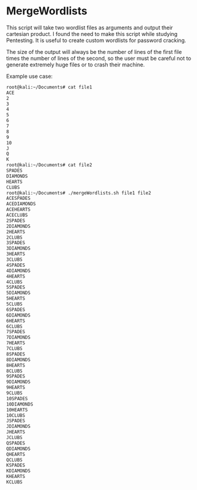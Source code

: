 # MergeWordlists

This script will take two wordlist files as arguments and output their cartesian product. 
I found the need to make this script while studying Pentesting. It is useful to create custom wordlists for password cracking.

The size of the output will always be the number of lines of the first file times the number of lines of the second, so the user must be careful not to generate extremely huge files or to crash their machine.

Example use case:

```bash
root@kali:~/Documents# cat file1
ACE
2
3
4
5
6
7
8
9
10
J
Q
K
root@kali:~/Documents# cat file2
SPADES
DIAMONDS
HEARTS
CLUBS
root@kali:~/Documents# ./mergeWordlists.sh file1 file2 
ACESPADES
ACEDIAMONDS
ACEHEARTS
ACECLUBS
2SPADES
2DIAMONDS
2HEARTS
2CLUBS
3SPADES
3DIAMONDS
3HEARTS
3CLUBS
4SPADES
4DIAMONDS
4HEARTS
4CLUBS
5SPADES
5DIAMONDS
5HEARTS
5CLUBS
6SPADES
6DIAMONDS
6HEARTS
6CLUBS
7SPADES
7DIAMONDS
7HEARTS
7CLUBS
8SPADES
8DIAMONDS
8HEARTS
8CLUBS
9SPADES
9DIAMONDS
9HEARTS
9CLUBS
10SPADES
10DIAMONDS
10HEARTS
10CLUBS
JSPADES
JDIAMONDS
JHEARTS
JCLUBS
QSPADES
QDIAMONDS
QHEARTS
QCLUBS
KSPADES
KDIAMONDS
KHEARTS
KCLUBS
```
